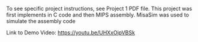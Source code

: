 To see specific project instructions, see Project 1 PDF file. This project was first implements in C code and then  MIPS assembly. MisaSim was used to simulate the assembly code

Link to Demo Video:
https://youtu.be/UHXxOipVBSk
